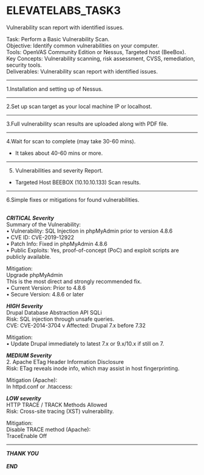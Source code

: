 # ELEVATELABS_TASK3
Vulnerability scan report with identified issues. 

Task: Perform a Basic Vulnerability Scan. <br>
Objective: Identify common vulnerabilities on your computer. <br>
Tools: OpenVAS Community Edition or Nessus, Targeted host (BeeBox). <br>
Key Concepts: Vulnerability scanning, risk assessment, CVSS, remediation, security tools.<br>
Deliverables: Vulnerability scan report with identified issues.

---
1.Installation and setting up of Nessus.     

---

2.Set up scan target as your local machine IP or localhost.

---
      
3.Full vulnerability scan results are uploaded along with PDF file. 

---

4.Wait for scan to complete (may take 30-60 mins).
 - It takes about 40-60 mins or more. 
---

5. Vulnerabilities and severity Report.
- Targeted Host BEEBOX (10.10.10.133) Scan results.

---

6.Simple fixes or mitigations for found vulnerabilities.

<br> ***CRITICAL Severity*** <br>
Summary of the Vulnerability: <br>
•	Vulnerability: SQL Injection in phpMyAdmin prior to version 4.8.6 <br>
•	CVE ID: CVE-2019-12922 <br>
•	Patch Info: Fixed in phpMyAdmin 4.8.6 <br>
•	Public Exploits: Yes, proof-of-concept (PoC) and exploit scripts are publicly available. <br>
 
Mitigation: <br>
Upgrade phpMyAdmin<br>
This is the most direct and strongly recommended fix. <br>
•	Current Version: Prior to 4.8.6 <br>
•	Secure Version: 4.8.6 or later  <br>

***HIGH Severity*** <br>
Drupal Database Abstraction API SQLi <br>
Risk: SQL injection through unsafe queries. <br>
CVE: CVE-2014-3704   v
Affected: Drupal 7.x before 7.32 <br>

Mitigation: <br>
•	Update Drupal immediately to latest 7.x or 9.x/10.x if still on 7. <br>

***MEDIUM Severity***   <br>
2. Apache ETag Header Information Disclosure   <br>
Risk: ETag reveals inode info, which may assist in host fingerprinting. <br>

Mitigation (Apache): <br>
In httpd.conf or .htaccess:  <br>

***LOW severity***   <br>
HTTP TRACE / TRACK Methods Allowed  <br>
Risk: Cross-site tracing (XST) vulnerability.   <br>

Mitigation:  <br>
Disable TRACE method (Apache):  <br>
TraceEnable Off   <br>

---
***THANK YOU*** <br> </br>
***END***

